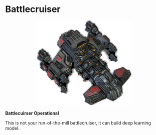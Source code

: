 # Battlecruiser
<p align="center">
  <img src="https://github.com/flarahome/battlecruiser/blob/main/docs/bc.png">
</p>

**Battlecuirser Operational**

This is not your run-of-the-mill battlecruiser, it can build deep learning model.